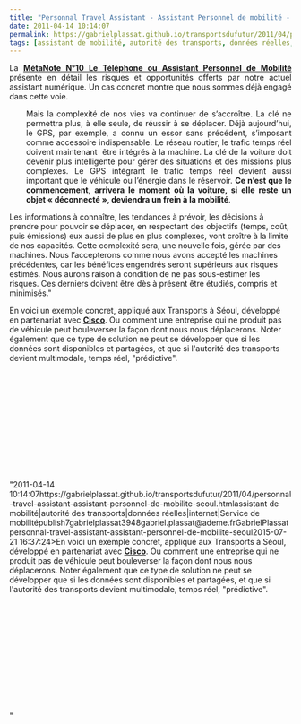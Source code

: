 ```yaml
---
title: "Personnal Travel Assistant - Assistant Personnel de mobilité - Séoul"
date: 2011-04-14 10:14:07
permalink: https://gabrielplassat.github.io/transportsdufutur/2011/04/personnal-travel-assistant-assistant-personnel-de-mobilite-seoul.html
tags: [assistant de mobilité, autorité des transports, données réelles, internet, Service de mobilité]
---
```


<p style="text-align: justify;">La <strong><a href="https://gabrielplassat.github.io/transportsdufutur/2010/11/metanote-tdf-10-nous-etions-nous-sommes-et-nous-serons-des-cyborgs-lassistant-personnel-de-mobilite.html" target="_blank">MétaNote N°10 Le Téléphone ou Assistant Personnel de Mobilité</a> </strong>présente en détail les risques et opportunités offerts par notre actuel assistant numérique. Un cas concret montre que nous sommes déjà engagé dans cette voie.</p> <p style="text-align: justify; padding-left: 30px;"> Mais la complexité de nos vies va continuer de s’accroître. La clé ne permettra plus, à elle seule, de réussir à se déplacer. Déjà aujourd’hui, le GPS, par exemple, a connu un essor sans précédent, s’imposant comme accessoire indispensable. Le réseau routier, le trafic temps réel doivent maintenant  être intégrés à la machine. La clé de la voiture doit devenir plus intelligente pour gérer des situations et des missions plus complexes. Le GPS intégrant le trafic temps réel devient aussi important que le véhicule ou l’énergie dans le réservoir. <strong>Ce n’est que le commencement, arrivera le moment où la voiture, si elle reste un objet « déconnecté », deviendra un frein à la mobilité</strong>.</p> <p style=""text-align: justify padding-left: 30px>Les informations à connaître, les tendances à prévoir, les décisions à prendre pour pouvoir se déplacer, en respectant des objectifs (temps, coût, puis émissions) eux aussi de plus en plus complexes, vont croître à la limite de nos capacités. Cette complexité sera, une nouvelle fois, gérée par des machines. Nous l’accepterons comme nous avons accepté les machines précédentes, car les bénéfices engendrés seront supérieurs aux risques estimés. Nous aurons raison à condition de ne pas sous-estimer les risques. Ces derniers doivent être dès à présent être étudiés, compris et minimisés."</p> <p style=""text-align: justify>En voici un exemple concret, appliqué aux Transports à Séoul, développé en partenariat avec <strong><a href="https://gabrielplassat.github.io/transportsdufutur/wp-content/uploads/sites/6/2011/04/PTA_Fact_Sheet_051109_FINAL3.pdf"" target=""_blank"">Cisco</a></strong>. Ou comment une entreprise qui ne produit pas de véhicule peut bouleverser la façon dont nous nous déplacerons. Noter également que ce type de solution ne peut se développer que si les données sont disponibles et partagées, et que si l'autorité des transports devient multimodale, temps réel, "prédictive".</p> <p style=""text-align: justify> </p> <p><iframe frameborder=""0"" height=""390"" src=""http://www.youtube.com/embed/0grbQgGYuhA"" title=""YouTube video player"" width=""640""></iframe></p>"2011-04-14 10:14:07https://gabrielplassat.github.io/transportsdufutur/2011/04/personnal-travel-assistant-assistant-personnel-de-mobilite-seoul.htmlassistant de mobilité|autorité des transports|données réelles|internet|Service de mobilitépublish7gabrielplassat3948gabriel.plassat@ademe.frGabrielPlassatpersonnal-travel-assistant-assistant-personnel-de-mobilite-seoul2015-07-21 16:37:24>En voici un exemple concret, appliqué aux Transports à Séoul, développé en partenariat avec <strong><a href="https://gabrielplassat.github.io/transportsdufutur/wp-content/uploads/sites/6/2011/04/PTA_Fact_Sheet_051109_FINAL3.pdf"" target=""_blank"">Cisco</a></strong>. Ou comment une entreprise qui ne produit pas de véhicule peut bouleverser la façon dont nous nous déplacerons. Noter également que ce type de solution ne peut se développer que si les données sont disponibles et partagées, et que si l'autorité des transports devient multimodale, temps réel, "prédictive".</p> <p style=""text-align: justify> </p> <p><iframe frameborder=""0"" height=""390"" src=""http://www.youtube.com/embed/0grbQgGYuhA"" title=""YouTube video player"" width=""640""></iframe></p>"
